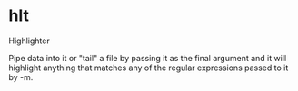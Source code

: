 # hlt 
Highlighter

Pipe data into it or "tail" a file by passing it as the final argument and it will highlight anything that matches any of the regular expressions passed to it by -m.
